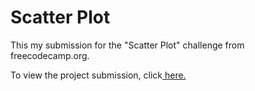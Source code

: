 # Scatter Plot

This my submission for the "Scatter Plot" challenge from freecodecamp.org.

To view the project submission, click<a href=https://scatter-plot-51no30lmr-elborracho420.vercel.app/ title="Scatterplot"> here.</a> 